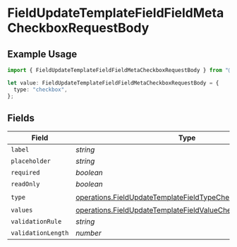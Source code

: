 # FieldUpdateTemplateFieldFieldMetaCheckboxRequestBody

## Example Usage

```typescript
import { FieldUpdateTemplateFieldFieldMetaCheckboxRequestBody } from "@documenso/sdk-typescript/models/operations";

let value: FieldUpdateTemplateFieldFieldMetaCheckboxRequestBody = {
  type: "checkbox",
};
```

## Fields

| Field                                                                                                                                      | Type                                                                                                                                       | Required                                                                                                                                   | Description                                                                                                                                |
| ------------------------------------------------------------------------------------------------------------------------------------------ | ------------------------------------------------------------------------------------------------------------------------------------------ | ------------------------------------------------------------------------------------------------------------------------------------------ | ------------------------------------------------------------------------------------------------------------------------------------------ |
| `label`                                                                                                                                    | *string*                                                                                                                                   | :heavy_minus_sign:                                                                                                                         | N/A                                                                                                                                        |
| `placeholder`                                                                                                                              | *string*                                                                                                                                   | :heavy_minus_sign:                                                                                                                         | N/A                                                                                                                                        |
| `required`                                                                                                                                 | *boolean*                                                                                                                                  | :heavy_minus_sign:                                                                                                                         | N/A                                                                                                                                        |
| `readOnly`                                                                                                                                 | *boolean*                                                                                                                                  | :heavy_minus_sign:                                                                                                                         | N/A                                                                                                                                        |
| `type`                                                                                                                                     | [operations.FieldUpdateTemplateFieldTypeCheckboxRequestBody2](../../models/operations/fieldupdatetemplatefieldtypecheckboxrequestbody2.md) | :heavy_check_mark:                                                                                                                         | N/A                                                                                                                                        |
| `values`                                                                                                                                   | [operations.FieldUpdateTemplateFieldValueCheckbox](../../models/operations/fieldupdatetemplatefieldvaluecheckbox.md)[]                     | :heavy_minus_sign:                                                                                                                         | N/A                                                                                                                                        |
| `validationRule`                                                                                                                           | *string*                                                                                                                                   | :heavy_minus_sign:                                                                                                                         | N/A                                                                                                                                        |
| `validationLength`                                                                                                                         | *number*                                                                                                                                   | :heavy_minus_sign:                                                                                                                         | N/A                                                                                                                                        |